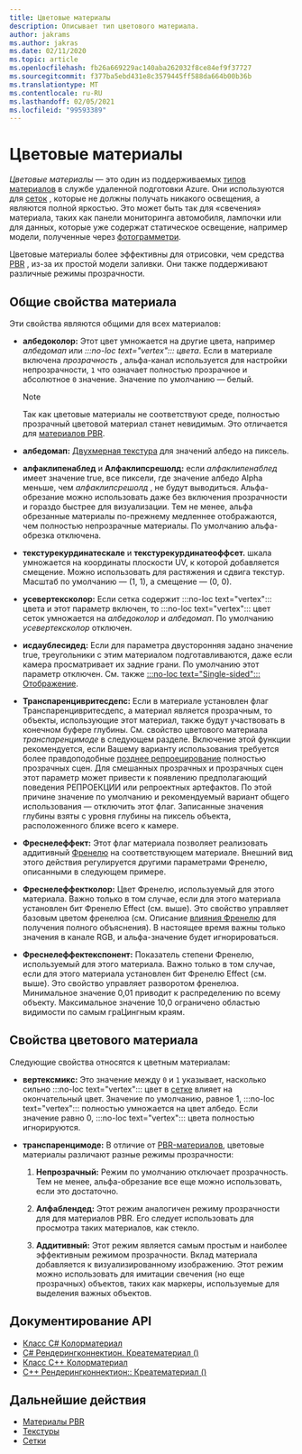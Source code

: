 ```yaml
---
title: Цветовые материалы
description: Описывает тип цветового материала.
author: jakrams
ms.author: jakras
ms.date: 02/11/2020
ms.topic: article
ms.openlocfilehash: fb26a669229ac140aba262032f8ce84ef9f37727
ms.sourcegitcommit: f377ba5ebd431e8c3579445ff588da664b00b36b
ms.translationtype: MT
ms.contentlocale: ru-RU
ms.lasthandoff: 02/05/2021
ms.locfileid: "99593389"
---
```

# <a name="color-materials"></a>Цветовые материалы

*Цветовые материалы* — это один из поддерживаемых [типов материалов](../../concepts/materials.md) в службе удаленной подготовки Azure. Они используются для [сеток](../../concepts/meshes.md) , которые не должны получать никакого освещения, а являются полной яркостью. Это может быть так для «свечения» материала, таких как панели мониторинга автомобиля, лампочки или для данных, которые уже содержат статическое освещение, например модели, полученные через [фотограмметри](https://en.wikipedia.org/wiki/Photogrammetry).

Цветовые материалы более эффективны для отрисовки, чем средства [PBR](pbr-materials.md) , из-за их простой модели заливки. Они также поддерживают различные режимы прозрачности.

## <a name="common-material-properties"></a>Общие свойства материала

Эти свойства являются общими для всех материалов:

* **албедоколор:** Этот цвет умножается на другие цвета, например *албедомап* или *:::no-loc text="vertex"::: цвета*. Если в материале включена *прозрачность* , альфа-канал используется для настройки непрозрачности, `1` что означает полностью прозрачное и абсолютное `0` значение. Значение по умолчанию — белый.

  > [!NOTE]
  > Так как цветовые материалы не соответствуют среде, полностью прозрачный цветовой материал станет невидимым. Это отличается для [материалов PBR](pbr-materials.md).

* **албедомап:** [Двухмерная текстура](../../concepts/textures.md) для значений албедо на пиксель.

* **алфаклипенаблед** и **Алфаклипсрешолд:** если *алфаклипенаблед* имеет значение true, все пиксели, где значение албедо Alpha меньше, чем *алфаклипсрешолд* , не будут выводиться. Альфа-обрезание можно использовать даже без включения прозрачности и гораздо быстрее для визуализации. Тем не менее, альфа обрезанные материалы по-прежнему медленнее отображаются, чем полностью непрозрачные материалы. По умолчанию альфа-обрезка отключена.

* **текстурекурдинатескале** и **текстурекурдинатеоффсет.** шкала умножается на координаты плоскости UV, к которой добавляется смещение. Можно использовать для растяжения и сдвига текстур. Масштаб по умолчанию — (1, 1), а смещение — (0, 0).

* **усевертексколор:** Если сетка содержит :::no-loc text="vertex"::: цвета и этот параметр включен, то :::no-loc text="vertex"::: цвет сеток умножается на *албедоколор* и *албедомап*. По умолчанию *усевертексколор* отключен.

* **исдаублесидед:** Если для параметра двусторонняя задано значение true, треугольники с этим материалом подготавливаются, даже если камера просматривает их задние грани. По умолчанию этот параметр отключен. См. также [ :::no-loc text="Single-sided"::: Отображение](single-sided-rendering.md).

* **Транспаренцивритесдепс:** Если в материале установлен флаг Транспаренцивритесдепс, а материал является прозрачным, то объекты, использующие этот материал, также будут участвовать в конечном буфере глубины. См. свойство цветового материала *транспаренцимоде* в следующем разделе. Включение этой функции рекомендуется, если Вашему варианту использования требуется более правдоподобные [позднее репроецирование](late-stage-reprojection.md) полностью прозрачных сцен. Для смешанных прозрачных и прозрачных сцен этот параметр может привести к появлению предполагающий поведения РЕПРОЕКЦИИ или репроектных артефактов. По этой причине значение по умолчанию и рекомендуемый вариант общего использования — отключить этот флаг. Записанные значения глубины взяты с уровня глубины на пиксель объекта, расположенного ближе всего к камере.

* **Фреснелеффект:** Этот флаг материала позволяет реализовать аддитивный [Френелю](../../overview/features/fresnel-effect.md) на соответствующем материале. Внешний вид этого действия регулируется другими параметрами Френелю, описанными в следующем примере. 

* **Фреснелеффектколор:** Цвет Френелю, используемый для этого материала. Важно только в том случае, если для этого материала установлен бит Френелю Effect (см. выше). Это свойство управляет базовым цветом френелюа (см. Описание [влияния Френелю](../../overview/features/fresnel-effect.md) для получения полного объяснения). В настоящее время важны только значения в канале RGB, и альфа-значение будет игнорироваться.

* **Фреснелеффектекспонент:** Показатель степени Френелю, используемый для этого материала. Важно только в том случае, если для этого материала установлен бит Френелю Effect (см. выше). Это свойство управляет разворотом френелюа. Минимальное значение 0,01 приводит к распределению по всему объекту. Максимальное значение 10,0 ограничено областью видимости по самым граЦингным краям.

## <a name="color-material-properties"></a>Свойства цветового материала

Следующие свойства относятся к цветным материалам:

* **вертексмикс:** Это значение между `0` и `1` указывает, насколько сильно :::no-loc text="vertex"::: цвет в [сетке](../../concepts/meshes.md) влияет на окончательный цвет. Значение по умолчанию, равное 1, :::no-loc text="vertex"::: полностью умножается на цвет албедо. Если значение равно 0, :::no-loc text="vertex"::: цвета полностью игнорируются.

* **транспаренцимоде:** В отличие от [PBR-материалов](pbr-materials.md), цветовые материалы различают разные режимы прозрачности:

  1. **Непрозрачный:** Режим по умолчанию отключает прозрачность. Тем не менее, альфа-обрезание все еще можно использовать, если это достаточно.
  
  1. **Алфаблендед:** Этот режим аналогичен режиму прозрачности для для материалов PBR. Его следует использовать для просмотра таких материалов, как стекло.

  1. **Аддитивный:** Этот режим является самым простым и наиболее эффективным режимом прозрачности. Вклад материала добавляется к визуализированному изображению. Этот режим можно использовать для имитации свечения (но еще прозрачных) объектов, таких как маркеры, используемые для выделения важных объектов.

## <a name="api-documentation"></a>Документирование API

* [Класс C# Колорматериал](/dotnet/api/microsoft.azure.remoterendering.colormaterial)
* [C# Рендерингконнектион. Креатематериал ()](/dotnet/api/microsoft.azure.remoterendering.renderingconnection.creatematerial)
* [Класс C++ Колорматериал](/cpp/api/remote-rendering/colormaterial)
* [C++ Рендерингконнектион:: Креатематериал ()](/cpp/api/remote-rendering/renderingconnection#creatematerial)

## <a name="next-steps"></a>Дальнейшие действия

* [Материалы PBR](pbr-materials.md)
* [Текстуры](../../concepts/textures.md)
* [Сетки](../../concepts/meshes.md)